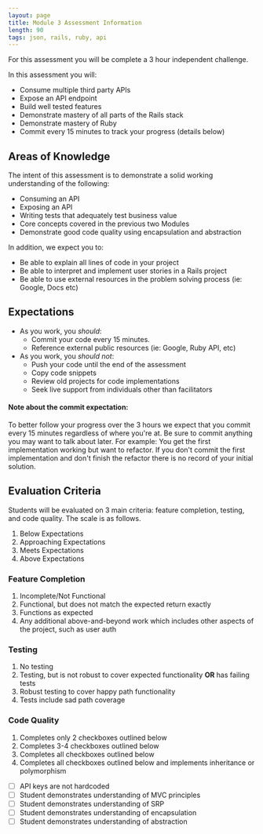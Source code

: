 ```yaml
---
layout: page
title: Module 3 Assessment Information
length: 90
tags: json, rails, ruby, api
---
```


For this assessment you will be complete a 3 hour independent challenge.

In this assessment you will:

* Consume multiple third party APIs
* Expose an API endpoint
* Build well tested features
* Demonstrate mastery of all parts of the Rails stack
* Demonstrate mastery of Ruby
* Commit every 15 minutes to track your progress (details below)

## Areas of Knowledge

The intent of this assessment is to demonstrate a solid working understanding of the following:

* Consuming an API
* Exposing an API
* Writing tests that adequately test business value
* Core concepts covered in the previous two Modules
* Demonstrate good code quality using encapsulation and abstraction

In addition, we expect you to:

* Be able to explain all lines of code in your project
* Be able to interpret and implement user stories in a Rails project
* Be able to use external resources in the problem solving process (ie: Google, Docs etc)

## Expectations

* As you work, you *should*:
  * Commit your code every 15 minutes.
  * Reference external public resources (ie: Google, Ruby API, etc)
* As you work, you *should not*:
  * Push your code until the end of the assessment
  * Copy code snippets
  * Review old projects for code implementations
  * Seek live support from individuals other than facilitators


#### Note about the commit expectation:

To better follow your progress over the 3 hours we expect that you commit every 15 minutes regardless of where you're at. Be sure to commit anything you may want to talk about later. For example: You get the first implementation working but want to refactor. If you don't commit the first implementation and don't finish the refactor there is no record of your initial solution.

## Evaluation Criteria
Students will be evaluated on 3 main criteria: feature completion, testing, and code quality. The scale is as follows.
1. Below Expectations
2. Approaching Expectations
3. Meets Expectations
4. Above Expectations

### Feature Completion

1. Incomplete/Not Functional
2. Functional, but does not match the expected return exactly
3. Functions as expected
4. Any additional above-and-beyond work which includes other aspects of the project, such as user auth

### Testing

1. No testing
2. Testing, but is not robust to cover expected functionality __OR__ has failing tests
3. Robust testing to cover happy path functionality
4. Tests include sad path coverage

### Code Quality

1. Completes only 2 checkboxes outlined below
2. Completes 3-4 checkboxes outlined below
3. Completes all checkboxes outlined below
4. Completes all checkboxes outlined below and implements inheritance or polymorphism

- [ ] API keys are not hardcoded
- [ ] Student demonstrates understanding of MVC principles
- [ ] Student demonstrates understanding of SRP
- [ ] Student demonstrates understanding of encapsulation
- [ ] Student demonstrates understanding of abstraction
